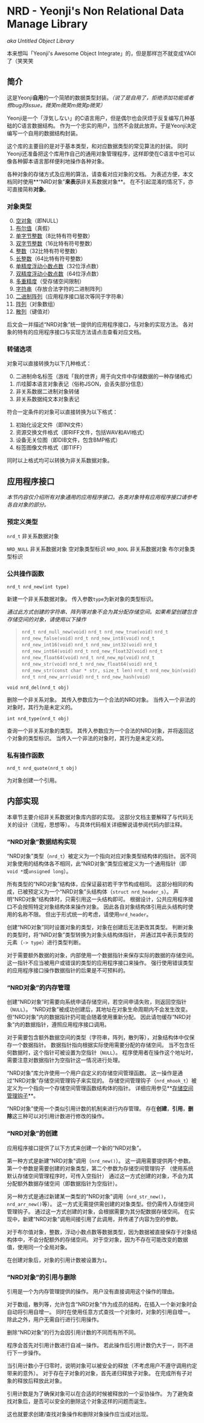 # NRD - Yeonji's Non Relational Data Manage Library

_aka Untitled Object Library_

本来想叫「Yeonji's Awesome Object Integrate」的，但是那样岂不就变成YAOI了（笑笑笑

## 简介

这是Yeonji**自用**的一个简陋的数据类型封装。_（说了是自用了，拒绝添加功能或者修bug的issue。微笑m微笑m微笑p微笑）_

Yeonji是一个「浮気しない」的C语言用户，但是偶尔也会厌烦于反复编写几种基础的C语言数据结构。
作为一个忠实的用户，当然不会就此放弃。于是Yeonji决定编写一个自用的数据结构封装。

这个库的主要目的是对于基本类型，和对应数据类型的常见算法的封装。
同时Yeonji还准备把这个库用作自己的通用对象管理程序，这样即使在C语言中也可以像各种脚本语言那样便利地操作各种对象。

各种对象的存储方式及应用的算法，请查看对应对象的文档。
为表述方便，本文档同时使用**“NRD对象”**来表示**非关系数据对象**。
在不引起混淆的情况下，亦可直接简称**对象**。

### 对象类型

0. [空对象](./null.md)（即NULL）
1. [布尔值](./boolean.md)（真假）
2. [单字节整数](./numeric.md)（8比特有符号整数）
3. [双字节整数](./numeric.md)（16比特有符号整数）
4. [整数](./numeric.md)（32比特有符号整数）
5. [长整数](./numeric.md)（64比特有符号整数）
6. [单精度浮动小数点数](./float.md)（32位浮点数）
7. [双精度浮动小数点数](./float.md)（64位浮点数）
8. [多重精度](./mp.md)（受存储空间限制）
9. [字符串](./string.md)（存放合法字符的二进制阵列）
10. [二进制阵列](./string.md)（应用程序接口层次等同于字符串）
10. [阵列](./array.md)（对象数组）
11. [散列](./hash.md)（键值对）

后文会一并描述“NRD对象”统一提供的应用程序接口，与对象的实现方法。
各对象的特有的应用程序接口与实现方法请点击查看对应文档。

### 转储选项

对象可以直接转换为以下几种格式：

0. 二进制命名标签（游戏「我的世界」用于向文件中存储数据的一种存储格式）
1. 爪哇脚本语言对象表记（俗称JSON，会丢失部分信息）
65535. 非关系数据二进制对象转储
65536. 非关系数据纯文本对象表记

符合一定条件的对象可以直接转换为以下格式：

1. 初始化设定文件（即INI文件）
2. 资源交换文件格式（即RIFF文件，包括WAV和AVI格式）
3. 设备无关位图（即DIB文件，包含BMP格式）
4. 标签图像文件格式（即TIFF）

同时以上格式均可以转换为非关系数据对象。

## 应用程序接口

_本节内容仅介绍所有对象通用的应用程序接口。各类对象特有应用程序接口请参考各自对象的部分。_

### 预定义类型

`nrd_t` 非关系数据对象

`NRD_NULL` 非关系数据对象 空对象类型标识
`NRD_BOOL` 非关系数据对象 布尔对象类型标识

### 公共操作函数

`nrd_t nrd_new(int type)`

新建一个非关系数据对象。
传入参数`type`为新对象的类型标识。

_通过此方式创建的字符串、阵列等对象不会为其分配存储空间。如果希望创建包含存储空间的对象，请使用以下操作_

> `nrd_t nrd_null_new(void)` `nrd_t nrd_new_true(void)` `nrd_t nrd_new_false(void)` `nrd_t nrd_new_int8(void)` `nrd_t nrd_new_int16(void)` `nrd_t nrd_new_int32(void)` `nrd_t nrd_new_int64(void)` `nrd_t nrd_new_float32(void)` `nrd_t nrd_new_float64(void)` `nrd_t nrd_new_mp(void)` `nrd_t nrd_new_str(void)` `nrd_t nrd_new_float64(void)` `nrd_t nrd_new_str(const char * str, size_t len)` `nrd_t nrd_new_bin(void)` `nrd_t nrd_new_arr(void)` `nrd_t nrd_new_hash(void)`

`void nrd_del(nrd_t obj)`

删除一个非关系对象。
其传入参数应为一个合法的NRD对象。
当传入一个非法的对象时，其行为是未定义的。

`int nrd_type(nrd_t obj)`

查询一个非关系对象的类型。
其传入参数应为一个合法的NRD对象，并将返回这个对象的类型标识。
当传入一个非法的对象时，其行为是未定义的。

### 私有操作函数

`nrd_t nrd_quote(nrd_t obj)`

为对象创建一个引用。

## 内部实现

本章节主要介绍非关系数据对象库内部的实现。
这部分文档主要解释了与代码无关的设计（流程，思想等）。
与具体代码相关详细解说请参阅代码内部注释。

### “NRD对象”数据结构实现

“NRD对象”类型（`nrd_t`）被定义为一个指向对应对象类型结构体的指针。
因不同对象使用的结构体各不相同，此“NRD对象”类型应被定义为一个通用指针（即`void *`或`unsigned long`）。

所有类型的“NRD对象”结构体，应保证最初若干字节构成相同。
这部分相同的构成，已被预定义为一个“NRD对象”头结构体（`struct nrd_header_s`）。
声明“NRD对象”结构体时，只需引用这一头结构即可。
根据设计，公共应用程序接口不会按照特定对象结构体来操作对象。
因此各自对象结构体引用此头结构时使用的名称不限。
但出于形式统一的考虑，请使用`nrd_header`。

创建“NRD对象”同时设置对象的类型，对象在创建后无法更改其类型。
判断对象的类型时，将“NRD对象”类型转换为对象头结构体指针，
并通过其中表示类型的元素（`-> type`）进行类型判断。

对于需要额外数据的对象，内部使用一个数据指针来保存实际的数据的存储空间。
这一指针不应当被用户或错误的类型的应用程序接口来操作。
强行使用错误类型的应用程序接口操作数据指针的后果是不可预料的。

### “NRD对象”的内存管理

创建“NRD对象”时需要向系统申请存储空间，若空间申请失败，则返回空指针（`NULL`）。
“NRD对象”被成功创建后，其地址在对象生命周期内不会发生改变。
但“NRD对象”内的数据指针扔可能会随着使用重新分配。
因此请勿缓存“NRD对象”内的数据指针，遵照应用程序接口调用。

对于需要包含额外数据空间的类型（字符串，阵列，散列等），对象结构体中仅保存一个数据指针。
数据指针指向根据实际使用需要分配的存储空间。
当不包含任何数据时，这个指针可被设置为空指针（`NULL`）。
程序使用者在操作这个地址时，需要注意对数据指针为空指针这一情况进行处理。

“NRD对象”库允许使用一个用户自定义的存储空间管理函数。
这一操作是通过“NRD对象”存储空间管理钩子来实现的。
存储空间管理钩子（`nrd_mhook_t`）被定义为一个指向一个存储空间管理函数结构体的指针。
详细应用参见**[存储空间管理钩子](./memory_manage.md)**。

“NRD对象”使用一个类似引用计数的机制来进行内存管理。
存在**创建**，**引用**，**删除**这三种可以对引用计数进行修改的操作。

### “NRD对象”的创建

应用程序接口提供了以下方式来创建一个新的“NRD对象”。

第一种方式是新建“NRD对象”调用（`nrd_new()`）。
这一调用需要提供两个参数。
第一个参数是需要创建的对象类型，第二个参数为存储空间管理钩子
（使用系统默认存储空间管理程序时，可传入空指针）
通过这一方式创建的对象，不会为其分配额外数据存储空间（即数据指针为空指针）。

另一种方式是通过新建某一类型的“NRD对象”调用（`nrd_str_new()`，`nrd_arr_new()`等）。
这一方式无需提供需创建的对象类型。但仍需传入存储空间管理钩子。
通过这一方式创建的对象，会根据需要为其分配数据存储空间。
在实现中，新建“NRD对象”调用间接引用了此调用，并传递了内容为空的参数。

对于布尔值对象，整数，浮动小数点数等数据类型，因为数据被直接保存于对象结构体中，不会分配额外的存储空间。
对于空对象，因为不存在可能改变的数据值，使用同一个全局对象。

在创建对象后，对象的引用计数被设置为`1`。

### “NRD对象”的引用与删除

引用是一个为内存管理提供的操作。
用户没有直接调用这个操作的理由。

对于数组，散列等，允许包含“NRD对象”作为成员的结构，在插入一个新对象时会自动将引用自增一。
同时在使用任意方式查找一个对象时，对象的引用自增一。
除此之外，用户无需自行进行引用操作。

删除“NRD对象”的行为会因引用计数的不同而有所不同。

程序会首先对引用计数进行自减一操作。
若此操作后引用计数仍大于一，则不进行下一步操作。

当引用计数小于归零时，说明对象可以被安全的释放（不考虑用户不遵守调用约定带来的意外）。
对于存在子对象的对象，首先递归释放子对象。
在完成所有子对象的释放后释放此对象。

引用计数是为了确保对象可以在合适的时候被释放的一个妥协操作。
为了避免查找对象后，是否可以安全的删除这个对象这样的问题而诞生。

这也就要求创建/查找对象操作和删除对象操作应当成对出现。
